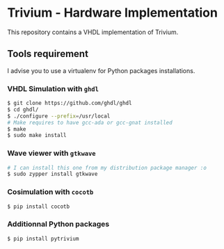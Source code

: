 # Trivium - Hardware Implementation

This repository contains a VHDL implementation of Trivium.

## Tools requirement

I advise you to use a virtualenv for Python packages installations.

### VHDL Simulation with `ghdl`

```bash
$ git clone https://github.com/ghdl/ghdl
$ cd ghdl/
$ ./configure --prefix=/usr/local
# Make requires to have gcc-ada or gcc-gnat installed
$ make
$ sudo make install
```
### Wave viewer with `gtkwave`

```bash
# I can install this one from my distribution package manager :o
$ sudo zypper install gtkwave
```

### Cosimulation with `cocotb`

```bash
$ pip install cocotb
```

### Additionnal Python packages

```bash
$ pip install pytrivium
```
